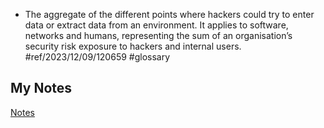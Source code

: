 - The aggregate of the different points where hackers could try to enter data or extract data from an environment. It applies to software, networks and humans, representing the sum of an organisation’s security risk exposure to hackers and internal users. #ref/2023/12/09/120659 #glossary
## My Notes
[Notes](mynotes/attack-surface-notes.md)
